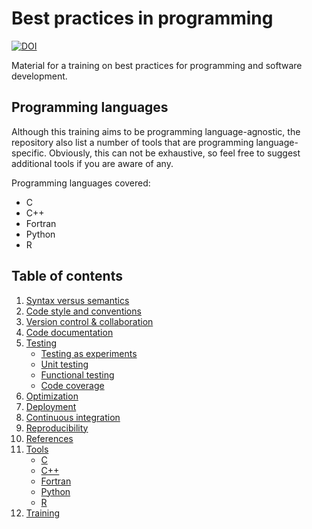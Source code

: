 # Best practices in programming

[![DOI](https://zenodo.org/badge/745445839.svg)](https://zenodo.org/doi/10.5281/zenodo.10665372)

Material for a training on best practices for programming and software
development.


## Programming languages

Although this training aims to be programming language-agnostic, the repository
also list a number of tools that are programming language-specific.
Obviously, this can not be exhaustive, so feel free to suggest additional
tools if you are aware of any.

Programming languages covered:

  * C
  * C++
  * Fortran
  * Python
  * R


## Table of contents

  1. [Syntax versus semantics](syntax_vs_semantics.md)
  1. [Code style and conventions](code_style.md)
  1. [Version control & collaboration](version_control.md)
  1. [Code documentation](documentation.md)
  1. [Testing](testing/index.md)
     * [Testing as experiments](testing/testing_as_experiments.md)
     * [Unit testing](testing/unit_testing.md)
     * [Functional testing](testing/functional_testing.md)
     * [Code coverage](testing/code_coverage.md)
  1. [Optimization](optimization.md)
  1. [Deployment](deployment.md)
  1. [Continuous integration](continuous_integration.md)
  1. [Reproducibility](reproducibility.md)
  1. [References](references.md)
  1. [Tools](tools/index.md)
     * [C](tools/C.md)
     * [C++](tools/C-plus-plus.md)
     * [Fortran](tools/Fortran.md)
     * [Python](tools/Python.md)
     * [R](tools/R.md)
  1. [Training](training.md)
